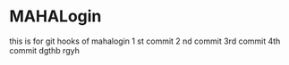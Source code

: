 
# MAHALogin
this is for git hooks  of mahalogin
1 st commit
2 nd commit 
3rd commit
4th commit 
dgthb
rgyh



























